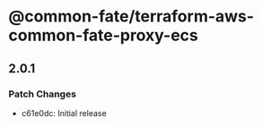 # @common-fate/terraform-aws-common-fate-proxy-ecs

## 2.0.1

### Patch Changes

- c61e0dc: Initial release
